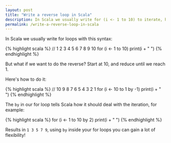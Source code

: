 ```yaml
---
layout: post
title: "Write a reverse loop in Scala"
description: In Scala we usually write for (i <- 1 to 10) to iterate, here is how do we do the reverse.
permalink: /write-a-reverse-loop-in-scala
---
```


In Scala we usually write for loops with this syntax: 

{% highlight scala %}
// 1 2 3 4 5 6 7 8 9 10
for (i <- 1 to 10) print(i + " ")
{% endhighlight %}

But what if we want to do the reverse? Start at 10, and reduce until we reach 1.

Here's how to do it:

{% highlight scala %}
// 10 9 8 7 6 5 4 3 2 1
for (i <- 10 to 1 by -1) print(i + " ")
{% endhighlight %}

The `by` in our for loop tells Scala how it should deal with the iteration, for example:

{% highlight scala %}
for (i <- 1 to 10 by 2) print(i + " ")
{% endhighlight %}

Results in `1 3 5 7 9`, using `by` inside your for loops you can gain a lot of flexibility!

